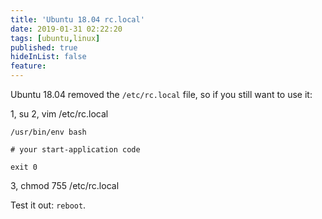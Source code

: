 ```yaml
---
title: 'Ubuntu 18.04 rc.local'
date: 2019-01-31 02:22:20
tags: [ubuntu,linux]
published: true
hideInList: false
feature: 
---
```

Ubuntu 18.04 removed the `/etc/rc.local` file, so if you still want to use it:
<!-- more -->


1, su
2, vim /etc/rc.local
```
/usr/bin/env bash

# your start-application code

exit 0
```
3, chmod 755 /etc/rc.local

Test it out: `reboot`.